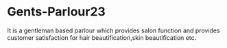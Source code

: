 # Gents-Parlour23
It is a gentleman based parlour which provides salon function and provides customer satisfaction for hair beautification,skin beautification etc.
